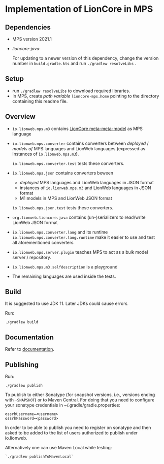 # Implementation of LionCore in MPS

## Dependencies
* MPS version 2021.1
* _lioncore-java_
  
  For updating to a newer version of this dependency, change the version number in `build.gradle.kts` and run `./gradlew resolveLibs` .

## Setup
* run `./gradlew resolveLibs` to download required libraries.
* In MPS, create _path variable_ `lioncore-mps.home` pointing to the directory containing this readme file.


## Overview
* `io.lionweb.mps.m3` contains [LionCore meta-meta-model](https://lionweb-io.github.io/specification/lioncore/metametamodel/metametamodel.html) as MPS language
* `io.lionweb.mps.converter` contains converters between _deployed_ / _models of_ MPS languages and LionWeb languages (expressed as instances of `io.lionweb.mps.m3`).
 
  `io.lionweb.mps.converter.test` tests these converters.
* `io.lionweb.mps.json` contains converters beween
  * _deployed_ MPS languages and LionWeb languages in JSON format
  * instances of `io.lionweb.mps.m3` and LionWeb languages in JSON format
  * M1 models in MPS and LionWeb JSON format
  
  `io.lionweb.mps.json.test` tests these converters.
* `org.lionweb.lioncore.java` contains (un-)serializers to read/write LionWeb JSON format
* `io.lionweb.mps.converter.lang` and its runtime `io.lionweb.mps.converter.lang.runtime` make it easier to use and test all aforementioned converters
* `io.lionweb.mps.server.plugin` teaches MPS to act as a bulk model server / repository.
* `io.lionweb.mps.m3.selfdescription` is a playground
* The remaining languages are used inside the tests.

## Build

It is suggested to use JDK 11. Later JDKs could cause errors.

Run:

`./gradlew build`

## Documentation
Refer to [documentation](docs/lioncore2mps-converter-design.adoc).

## Publishing

Run:

`./gradlew publish`

To publish to either Sonatype (for snapshot versions, i.e., versions ending with `-SNAPSHOT`) or to Maven Central.
For doing that you need to configure your sonatype credentials in ~/.gradle/gradle.properties:

```
ossrhUsername=<username>
ossrhPassword=<password>
```

In order to be able to publish you need to register on sonatype and then asked to be added to the list of users 
authorized to publish under io.lionweb.

Alternatively one can use Maven Local while testing:

```
`./gradlew publishToMavenLocal`
```